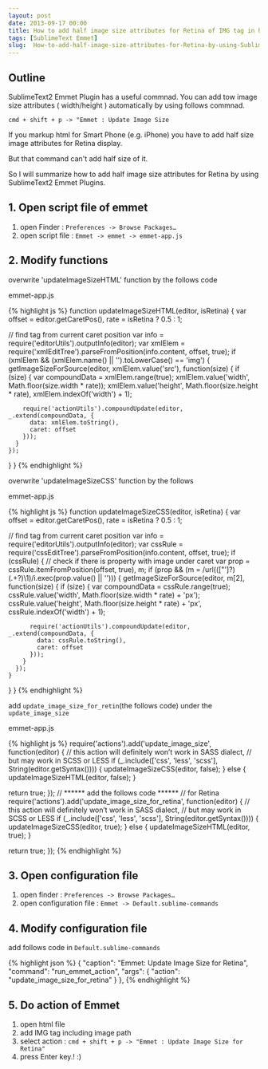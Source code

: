 ```yaml
---
layout: post
date: 2013-09-17 00:00
title: How to add half image size attributes for Retina of IMG tag in html by using SublimeText2 Emmet Plugin
tags: [SublimeText Emmet]
slug:  How-to-add-half-image-size-attributes-for-Retina-by-using-SublimeText2-Emmet-Plugin
---
```



## Outline

SublimeText2 Emmet Plugin has a useful commnad.
You can add tow image size attributes ( width/height ) automatically by using follows commnad.

`cmd + shift + p -> "Emmet : Update Image Size` 


If you markup html for Smart Phone (e.g. iPhone) you have to add half size image attributes for Retina display.

But that command can't add half size of it.

So I will summarize how to add half image size attributes for Retina by using SublimeText2 Emmet Plugins.

## 1. Open script file of emmet


1. open Finder : `Preferences -> Browse Packages…`
2. open script file : `Emmet -> emmet -> emmet-app.js`

## 2. Modify functions

overwrite 'updateImageSizeHTML' function by the follows code

emmet-app.js

{% highlight js %}
function updateImageSizeHTML(editor, isRetina) {
  var offset = editor.getCaretPos(),
      rate = isRetina ? 0.5 : 1;

  // find tag from current caret position
  var info = require('editorUtils').outputInfo(editor);
  var xmlElem = require('xmlEditTree').parseFromPosition(info.content, offset, true);
  if (xmlElem && (xmlElem.name() || '').toLowerCase() == 'img') {
    getImageSizeForSource(editor, xmlElem.value('src'), function(size) {
      if (size) {
        var compoundData = xmlElem.range(true);
        xmlElem.value('width', Math.floor(size.width * rate));
        xmlElem.value('height', Math.floor(size.height * rate), xmlElem.indexOf('width') + 1);

        require('actionUtils').compoundUpdate(editor, _.extend(compoundData, {
          data: xmlElem.toString(),
          caret: offset
        }));
      }
    });
  }
}
{% endhighlight %}

overwrite 'updateImageSizeCSS' function by the follows

emmet-app.js

{% highlight js %}
function updateImageSizeCSS(editor, isRetina) {
  var offset = editor.getCaretPos(),
      rate = isRetina ? 0.5 : 1;

  // find tag from current caret position
  var info = require('editorUtils').outputInfo(editor);
  var cssRule = require('cssEditTree').parseFromPosition(info.content, offset, true);
  if (cssRule) {
    // check if there is property with image under caret
    var prop = cssRule.itemFromPosition(offset, true), m;
    if (prop && (m = /url\((["']?)(.+?)\1\)/i.exec(prop.value() || ''))) {
      getImageSizeForSource(editor, m[2], function(size) {
        if (size) {
          var compoundData = cssRule.range(true);
          cssRule.value('width', Math.floor(size.width * rate) + 'px');
          cssRule.value('height', Math.floor(size.height * rate) + 'px', cssRule.indexOf('width') + 1);

          require('actionUtils').compoundUpdate(editor, _.extend(compoundData, {
            data: cssRule.toString(),
            caret: offset
          }));
        }
      });
    }
  }
}
{% endhighlight %}

add `update_image_size_for_retin`(the follows code) under the `update_image_size`

emmet-app.js

{% highlight js %}
require('actions').add('update_image_size', function(editor) {
  // this action will definitely won’t work in SASS dialect,
  // but may work in SCSS or LESS
  if (_.include(['css', 'less', 'scss'], String(editor.getSyntax()))) {
    updateImageSizeCSS(editor, false);
  } else {
    updateImageSizeHTML(editor, false);
  }

  return true;
});
// ****** add the follows code ******
// for Retina
require('actions').add('update_image_size_for_retina', function(editor) {
  // this action will definitely won’t work in SASS dialect,
  // but may work in SCSS or LESS
  if (_.include(['css', 'less', 'scss'], String(editor.getSyntax()))) {
    updateImageSizeCSS(editor, true);
  } else {
    updateImageSizeHTML(editor, true);
  }

  return true;
});
{% endhighlight %}

## 3. Open configuration file

1. open finder : `Preferences -> Browse Packages…`
2. open configuration file : `Emmet -> Default.sublime-commands`


## 4. Modify configuration file

add follows code in `Default.sublime-commands`

{% highlight json %}
{
    "caption": "Emmet: Update Image Size for Retina",
    "command": "run_emmet_action",
    "args": {
        "action": "update_image_size_for_retina"
    }
},
{% endhighlight %}

## 5. Do action of Emmet

1. open html file
2. add IMG tag including image path
3. select action : `cmd + shift + p -> "Emmet : Update Image Size for Retina"`
4. press Enter key.! :)
